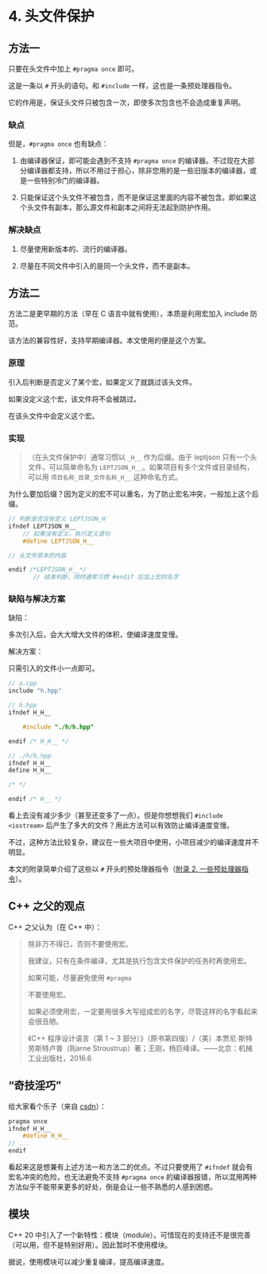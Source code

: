 
# 4. 头文件保护

## 方法一

只要在头文件中加上 `#pragma once` 即可。

这是一条以 `#` 开头的语句。和 `#include` 一样，这也是一条预处理器指令。

它的作用是，保证头文件只被包含一次，即使多次包含也不会造成重复声明。

### 缺点

但是，`#pragma once` 也有缺点：

1. 由编译器保证，即可能会遇到不支持 `#pragma once` 的编译器。不过现在大部分编译器都支持，所以不用过于担心，除非您用的是一些旧版本的编译器，或是一些特别冷门的编译器。

2. 只能保证这个头文件不被包含，而不是保证这里面的内容不被包含。即如果这个头文件有副本，那么源文件和副本之间将无法起到防护作用。

### 解决缺点

1. 尽量使用新版本的、流行的编译器。

2. 尽量在不同文件中引入的是同一个头文件，而不是副本。

## 方法二

方法二是更早期的方法（早在 C 语言中就有使用），本质是利用宏加入 include 防范。

该方法的兼容性好，支持早期编译器。本文使用的便是这个方案。

### 原理

引入后判断是否定义了某个宏，如果定义了就跳过该头文件。

如果没定义这个宏，该文件将不会被跳过。

在该头文件中会定义这个宏。

### 实现

>（在头文件保护中）通常习惯以 `_H__` 作为后缀。由于 leptjson 只有一个头文件，可以简单命名为 `LEPTJSON_H__`。如果项目有多个文件或目录结构，可以用 `项目名称_目录_文件名称_H__` 这种命名方式。

为什么要加后缀？因为定义的宏不可以重名，为了防止宏名冲突，一般加上这个后缀。

```cpp
// 判断是否没有定义 LEPTJSON_H
ifndef LEPTJSON_H__
    // 如果没有定义，执行定义语句
    #define LEPTJSON_H__

// 头文件原本的内容

endif /*LEPTJSON_H__*/
       // 结束判断，同时通常习惯 #endif 后加上宏的名字
```

### 缺陷与解决方案

缺陷：

多次引入后，会大大增大文件的体积，使编译速度变慢。

解决方案：

只需引入的文件小一点即可。

```cpp
// a.cpp
include "h.hpp"
```

```cpp
// h.hpp
ifndef H_H__

    #include "./h/h.hpp"

endif /* H_H__ */
```

```cpp
// ./h/h.hpp
ifndef H_H__
define H_H__

/* */

endif /* H__ */
```

看上去没有减少多少（甚至还变多了一点）。但是你想想我们 `#include <iostream>` 后产生了多大的文件？用此方法可以有效防止编译速度变慢。

不过，这种方法比较复杂，建议在一些大项目中使用，小项目减少的编译速度并不明显。

本文的附录简单介绍了这些以 `#` 开头的预处理器指令（[附录 2. 一些预处理器指令](./附录_02_一些预处理器指令)）。

## C++ 之父的观点

C++ 之父认为（在 C++ 中）：

>除非万不得已，否则不要使用宏。
>
>我建议，只有在条件编译，尤其是执行包含文件保护的任务时再使用宏。
>
>如果可能，尽量避免使用 `#pragma`
>
>不要使用宏。
>
>如果必须使用宏，一定要用很多大写组成宏的名字，尽管这样的名字看起来会很丑陋。
>
>《C++ 程序设计语言（第 1 ~ 3 部分）》（原书第四版）/（美）本贾尼·斯特劳斯特卢普（Bjarne Stroustrup）著；王刚，杨巨峰译。——北京：机械工业出版社，2016.6

## “奇技淫巧”

给大家看个乐子（来自 [csdn](<https://blog.csdn.net/weixin_41055260/article/details/122994997>)）：

```cpp
pragma once
ifndef H_H__
    #define H_H__
// ...
endif
```

看起来这是想兼有上述方法一和方法二的优点。不过只要使用了 `#ifndef` 就会有宏名冲突的危险，也无法避免不支持 `#pragma once` 的编译器报错，所以混用两种方法似乎不能带来更多的好处，倒是会让一些不熟悉的人感到困惑。

## 模块

C++ 20 中引入了一个新特性：模块（module）。可惜现在的支持还不是很完善（可以用，但不是特别好用）。因此暂时不使用模块。

据说，使用模块可以减少重复编译，提高编译速度。
